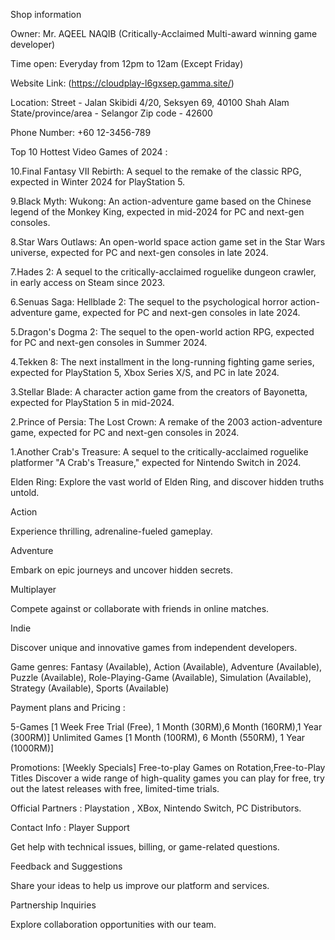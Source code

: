 Shop information

Owner: Mr. AQEEL NAQIB (Critically-Acclaimed Multi-award winning game developer)

Time open: Everyday from 12pm to 12am (Except Friday)

Website Link: (https://cloudplay-l6gxsep.gamma.site/)

Location: Street - Jalan Skibidi 4/20, Seksyen 69, 40100 Shah Alam State/province/area - Selangor Zip code - 42600

Phone Number: +60 12-3456-789

Top 10 Hottest Video Games of 2024 :

10.Final Fantasy VII Rebirth: A sequel to the remake of the classic RPG, expected in Winter 2024 for PlayStation 5.

9.Black Myth: Wukong: An action-adventure game based on the Chinese legend of the Monkey King, expected in mid-2024 for PC and next-gen consoles.

8.Star Wars Outlaws: An open-world space action game set in the Star Wars universe, expected for PC and next-gen consoles in late 2024.

7.Hades 2: A sequel to the critically-acclaimed roguelike dungeon crawler, in early access on Steam since 2023.

6.Senuas Saga: Hellblade 2: The sequel to the psychological horror action-adventure game, expected for PC and next-gen consoles in late 2024.

5.Dragon's Dogma 2: The sequel to the open-world action RPG, expected for PC and next-gen consoles in Summer 2024.

4.Tekken 8: The next installment in the long-running fighting game series, expected for PlayStation 5, Xbox Series X/S, and PC in late 2024.

3.Stellar Blade: A character action game from the creators of Bayonetta, expected for PlayStation 5 in mid-2024.

2.Prince of Persia: The Lost Crown: A remake of the 2003 action-adventure game, expected for PC and next-gen consoles in 2024.

1.Another Crab's Treasure: A sequel to the critically-acclaimed roguelike platformer "A Crab's Treasure," expected for Nintendo Switch in 2024.

Elden Ring: Explore the vast world of Elden Ring, and discover hidden truths untold.


Action

Experience thrilling, adrenaline-fueled gameplay.

Adventure

Embark on epic journeys and uncover hidden secrets.

Multiplayer

Compete against or collaborate with friends in online matches.

Indie

Discover unique and innovative games from independent developers.

Game genres: Fantasy (Available), Action (Available), Adventure (Available), Puzzle (Available), Role-Playing-Game (Available), Simulation (Available), Strategy (Available), Sports (Available)

Payment plans and Pricing :

5-Games [1 Week Free Trial (Free), 1 Month (30RM),6 Month (160RM),1 Year (300RM)]
Unlimited Games [1 Month (100RM), 6 Month (550RM), 1 Year (1000RM)]

Promotions: [Weekly Specials] Free-to-play Games on Rotation,Free-to-Play Titles Discover a wide range of high-quality games you can play for free, try out the latest releases with free, limited-time trials.

Official Partners : Playstation , XBox, Nintendo Switch, PC Distributors.

Contact Info : 
Player Support

Get help with technical issues, billing, or game-related questions.

Feedback and Suggestions

Share your ideas to help us improve our platform and services.

Partnership Inquiries

Explore collaboration opportunities with our team.


